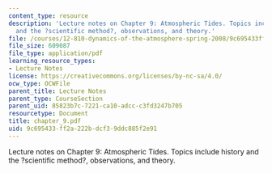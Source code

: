 ```yaml
---
content_type: resource
description: 'Lecture notes on Chapter 9: Atmospheric Tides. Topics include history
  and the ?scientific method?, observations, and theory.'
file: /courses/12-810-dynamics-of-the-atmosphere-spring-2008/9c695433ff2a222bdcf39ddc885f2e91_chapter_9.pdf
file_size: 609087
file_type: application/pdf
learning_resource_types:
- Lecture Notes
license: https://creativecommons.org/licenses/by-nc-sa/4.0/
ocw_type: OCWFile
parent_title: Lecture Notes
parent_type: CourseSection
parent_uid: 85823b7c-7221-ca10-adcc-c3fd3247b705
resourcetype: Document
title: chapter_9.pdf
uid: 9c695433-ff2a-222b-dcf3-9ddc885f2e91
---
```

Lecture notes on Chapter 9: Atmospheric Tides. Topics include history and the ?scientific method?, observations, and theory.